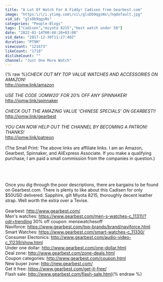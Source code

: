 ```yaml
---
title: "A Lot Of Watch For A Fiddy! Cadisen from Gearbest.com"
image: "https:\/\/i.ytimg.com\/vi\/glsDb9qgsNs\/hqdefault.jpg"
vid_id: "glsDb9qgsNs"
categories: "People-Blogs"
tags: ["Cadisen","miyota 8215","best watch under 50"]
date: "2022-01-14T00:48:20+03:00"
vid_date: "2017-12-30T11:27:40Z"
duration: "PT9M"
viewcount: "121673"
likeCount: "1718"
dislikeCount: ""
channel: "Just One More Watch"
---
```

{% raw %}*CHECK OUT MY TOP VALUE WATCHES AND ACCESSORIES ON AMAZON!*<br /><a rel="nofollow" target="blank" href="http://jomw.link/amazon">http://jomw.link/amazon</a><br /><br />*USE THE CODE ‘JOMW20’ FOR 20% OFF ANY SPINNAKER!*<br /><a rel="nofollow" target="blank" href="http://jomw.link/spinnaker">http://jomw.link/spinnaker</a><br /><br />*CHECK OUT THE AMAZING VALUE ‘CHINESE SPECIALS’ ON GEARBEST!!* <br /><a rel="nofollow" target="blank" href="http://jomw.link/gearbest">http://jomw.link/gearbest</a><br /><br />*YOU CAN NOW HELP OUT THE CHANNEL BY BECOMING A PATRON! THANKS!*<br /><a rel="nofollow" target="blank" href="http://jomw.link/patreon">http://jomw.link/patreon</a><br /><br />(The Small Print: The above links are affiliate links. I am an Amazon, Gearbest, Spinnaker, and AliExpress Associate. If you make a qualifying purchase, I am paid a small commission from the companies in question.)<br /><br /><br /><br /><br />Once you dig through the poor descriptions, there are bargains to be found on Gearbest.com. There is plenty to like about this Cadisen for only $50USD delivered. Sapphire, gilt Miyota 8215, thoroughly decent leather strap. Well worth the extra over a Tevise.<br /><br />Gearbest: <a rel="nofollow" target="blank" href="http://www.gearbest.com/">http://www.gearbest.com/</a>     <br />Men's watches:  <a rel="nofollow" target="blank" href="https://www.gearbest.com/men-s-watches-c_11311/?odr=trending">https://www.gearbest.com/men-s-watches-c_11311/?odr=trending</a>       30% off coupon: menswatchesoff<br />Naviforce:  <a rel="nofollow" target="blank" href="https://www.gearbest.com/top-brands/brand/naviforce.html">https://www.gearbest.com/top-brands/brand/naviforce.html</a> <br />Smart Watches:  <a rel="nofollow" target="blank" href="https://www.gearbest.com/smart-watches-c_11330/">https://www.gearbest.com/smart-watches-c_11330/</a> <br />Consumer Electonics: <a rel="nofollow" target="blank" href="http://www.gearbest.com/audio-video-c_11239/show.html">http://www.gearbest.com/audio-video-c_11239/show.html</a>  <br />Under one dollar:  <a rel="nofollow" target="blank" href="http://www.gearbest.com/one-dollar.html">http://www.gearbest.com/one-dollar.html</a> <br />Deal zone:  <a rel="nofollow" target="blank" href="http://www.gearbest.com/zone-deals.html">http://www.gearbest.com/zone-deals.html</a> <br />Coupon categories:  <a rel="nofollow" target="blank" href="http://www.gearbest.com/coupon.html">http://www.gearbest.com/coupon.html</a> <br />New buyer zone: <a rel="nofollow" target="blank" href="http://new.gearbest.com/">http://new.gearbest.com/</a>  <br />Get it free:  <a rel="nofollow" target="blank" href="https://www.gearbest.com/get-it-free/">https://www.gearbest.com/get-it-free/</a> <br />Flash sale:  <a rel="nofollow" target="blank" href="http://www.gearbest.com/flash-sale.html">http://www.gearbest.com/flash-sale.html</a>{% endraw %}
